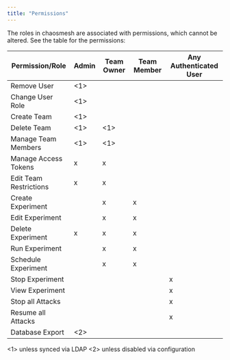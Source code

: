 ```yaml
---
title: "Permissions"
---
```


The roles in chaosmesh are associated with permissions, which cannot be altered.
See the table for the permissions:

| Permission/Role        |  Admin  | Team Owner | Team Member | Any Authenticated User |
|------------------------|---------|------------|-------------|------------------------|
| Remove User            |   <1>   |            |             |                        |
| Change User Role       |   <1>   |            |             |                        |
| Create Team            |   <1>   |            |             |                        |
| Delete Team            |   <1>   |    <1>     |             |                        |
| Manage Team Members    |   <1>   |    <1>     |             |                        |
| Manage Access Tokens   |    x    |     x      |             |                        |
| Edit Team Restrictions |    x    |     x      |             |                        |
| Create Experiment      |         |     x      |       x     |                        |
| Edit Experiment        |         |     x      |       x     |                        |
| Delete Experiment      |    x    |     x      |       x     |                        |
| Run Experiment         |         |     x      |       x     |                        |
| Schedule Experiment    |         |     x      |       x     |                        |
| Stop Experiment        |         |            |             |            x           |
| View Experiment        |         |            |             |            x           |
| Stop all Attacks       |         |            |             |            x           |
| Resume all Attacks     |         |            |             |            x           |
| Database Export        |  <2>    |            |             |                        |

<1> unless synced via LDAP
<2> unless disabled via configuration
